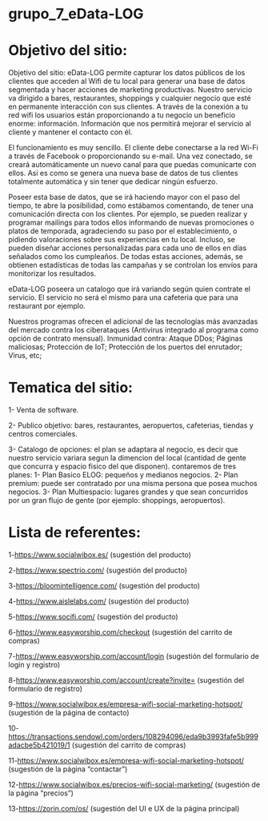 # grupo_7_eData-LOG
# Objetivo del sitio: 
Objetivo del sitio: eData-LOG permite capturar los datos públicos de los clientes que acceden al Wifi de tu local para generar una base de datos segmentada y hacer acciones de marketing productivas. 
Nuestro servicio va dirigido a bares, restaurantes, shoppings y cualquier negocio que esté en permanente interacción con sus clientes.
A través de la conexión a tu red wifi los usuarios están proporcionando a tu negocio un beneficio enorme: información. Información que nos permitirá mejorar el servicio al cliente y mantener el contacto con él.

El funcionamiento es muy sencillo. El cliente debe conectarse a la red Wi-Fi a través de Facebook o proporcionando su e-mail. Una vez conectado, se creará automáticamente un nuevo canal para que puedas comunicarte con ellos. Así es como se genera una nueva base de datos de tus clientes totalmente automática y sin tener que dedicar ningún esfuerzo.

Poseer esta base de datos, que se irá haciendo mayor con el paso del tiempo, te abre la posibilidad, como estábamos comentando, de tener una comunicación directa con los clientes. Por ejemplo, se pueden realizar y programar mailings para todos ellos informando de nuevas promociones o platos de temporada, agradeciendo su paso por el establecimiento, o pidiendo valoraciones sobre sus experiencias en tu local. Incluso, se pueden diseñar acciones personalizadas para cada uno de ellos en días señalados como los cumpleaños. De todas estas acciones, además, se obtienen estadísticas de todas las campañas y se controlan los envíos para monitorizar los resultados.

eData-LOG poseera un catalogo que irá variando según quien contrate el servicio. El servicio no será el mismo para una cafeteria que para una restaurant por ejemplo.

Nuestros programas ofrecen el adicional de las tecnologías  más avanzadas del mercado contra los ciberataques (Antivirus integrado al programa como opción de contrato mensual). Inmunidad contra: 
Ataque DDos; Páginas maliciosas; Protección de IoT; Protección de los puertos del enrutador; Virus, etc;

# Tematica del sitio: 
1- Venta de software.


2- Publico objetivo: bares, restaurantes, aeropuertos, cafeterias, tiendas y centros comerciales.


3- Catalogo de opciones: el plan se adaptara al negocio, es decir que nuestro servicio variara segun la dimencion del local (cantidad de gente que concurra y espacio fisico del que disponen). contaremos de tres planes: 1- Plan Basico ELOG: pequeños y medianos negocios. 2- Plan premium: puede ser contratado por una misma persona que posea muchos negocios. 3- Plan Multiespacio: lugares grandes y que sean concurridos por un gran flujo de gente (por ejemplo: shoppings, aeropuertos).


# Lista de referentes: 
1-https://www.socialwibox.es/ (sugestión del producto)

2-https://www.spectrio.com/ (sugestión del producto)

3-https://bloomintelligence.com/ (sugestión del producto)

4-https://www.aislelabs.com/ (sugestión del producto)

5-https://www.socifi.com/ (sugestión del producto)

6-https://www.easyworship.com/checkout (sugestión del carrito de compras)

7-https://www.easyworship.com/account/login (sugestión del formulario de login y registro)

8-https://www.easyworship.com/account/create?invite= (sugestión del formulario de registro)

9-https://www.socialwibox.es/empresa-wifi-social-marketing-hotspot/ (sugestión de la página de contacto)

10-https://transactions.sendowl.com/orders/108294096/eda9b3993fafe5b999adacbe5b421019/1 (sugestión del carrito de compras)

11-https://www.socialwibox.es/empresa-wifi-social-marketing-hotspot/ (sugestión de la página “contactar”)

12-https://www.socialwibox.es/precios-wifi-social-marketing/ (sugestión de la página “precios”)

13-https://zorin.com/os/ (sugestión del UI e UX de la página principal)

